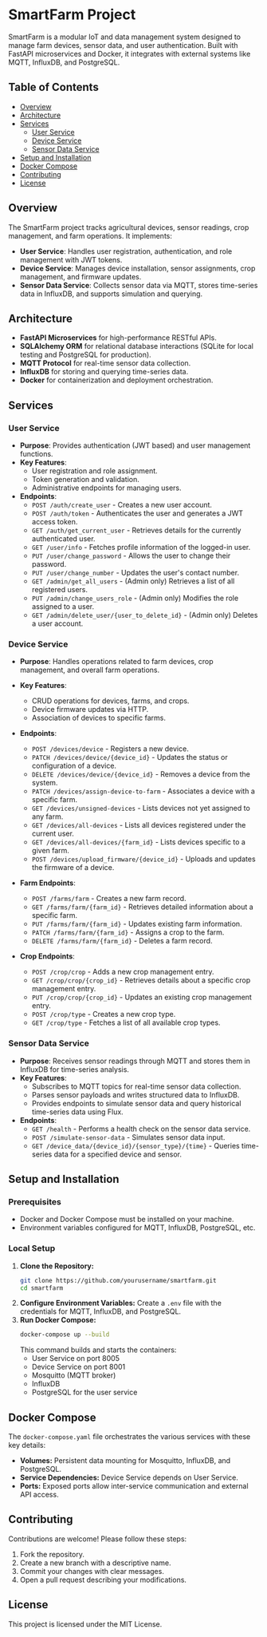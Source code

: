 # SmartFarm Project

SmartFarm is a modular IoT and data management system designed to manage farm devices, sensor data, and user authentication. Built with FastAPI microservices and Docker, it integrates with external systems like MQTT, InfluxDB, and PostgreSQL.

## Table of Contents
- [Overview](#overview)
- [Architecture](#architecture)
- [Services](#services)
    - [User Service](#user-service)
    - [Device Service](#device-service)
    - [Sensor Data Service](#sensor-data-service)
- [Setup and Installation](#setup-and-installation)
- [Docker Compose](#docker-compose)
- [Contributing](#contributing)
- [License](#license)

## Overview
The SmartFarm project tracks agricultural devices, sensor readings, crop management, and farm operations. It implements:
- **User Service**: Handles user registration, authentication, and role management with JWT tokens.
- **Device Service**: Manages device installation, sensor assignments, crop management, and firmware updates.
- **Sensor Data Service**: Collects sensor data via MQTT, stores time-series data in InfluxDB, and supports simulation and querying.

## Architecture
- **FastAPI Microservices** for high-performance RESTful APIs.
- **SQLAlchemy ORM** for relational database interactions (SQLite for local testing and PostgreSQL for production).
- **MQTT Protocol** for real-time sensor data collection.
- **InfluxDB** for storing and querying time-series data.
- **Docker** for containerization and deployment orchestration.

## Services

### User Service
- **Purpose**: Provides authentication (JWT based) and user management functions.
- **Key Features**:
    - User registration and role assignment.
    - Token generation and validation.
    - Administrative endpoints for managing users.
- **Endpoints**:
    - `POST /auth/create_user` - Creates a new user account.
    - `POST /auth/token` - Authenticates the user and generates a JWT access token.
    - `GET /auth/get_current_user` - Retrieves details for the currently authenticated user.
    - `GET /user/info` - Fetches profile information of the logged-in user.
    - `PUT /user/change_password` - Allows the user to change their password.
    - `PUT /user/change_number` - Updates the user's contact number.
    - `GET /admin/get_all_users` - (Admin only) Retrieves a list of all registered users.
    - `PUT /admin/change_users_role` - (Admin only) Modifies the role assigned to a user.
    - `GET /admin/delete_user/{user_to_delete_id}` - (Admin only) Deletes a user account.

### Device Service
- **Purpose**: Handles operations related to farm devices, crop management, and overall farm operations.
- **Key Features**:
    - CRUD operations for devices, farms, and crops.
    - Device firmware updates via HTTP.
    - Association of devices to specific farms.
- **Endpoints**:
    - `POST /devices/device` - Registers a new device.
    - `PATCH /devices/device/{device_id}` - Updates the status or configuration of a device.
    - `DELETE /devices/device/{device_id}` - Removes a device from the system.
    - `PATCH /devices/assign-device-to-farm` - Associates a device with a specific farm.
    - `GET /devices/unsigned-devices` - Lists devices not yet assigned to any farm.
    - `GET /devices/all-devices` - Lists all devices registered under the current user.
    - `GET /devices/all-devices/{farm_id}` - Lists devices specific to a given farm.
    - `POST /devices/upload_firmware/{device_id}` - Uploads and updates the firmware of a device.

- **Farm Endpoints**:
    - `POST /farms/farm` - Creates a new farm record.
    - `GET /farms/farm/{farm_id}` - Retrieves detailed information about a specific farm.
    - `PUT /farms/farm/{farm_id}` - Updates existing farm information.
    - `PATCH /farms/farm/{farm_id}` - Assigns a crop to the farm.
    - `DELETE /farms/farm/{farm_id}` - Deletes a farm record.

- **Crop Endpoints**:
    - `POST /crop/crop` - Adds a new crop management entry.
    - `GET /crop/сrop/{crop_id}` - Retrieves details about a specific crop management entry.
    - `PUT /crop/crop/{crop_id}` - Updates an existing crop management entry.
    - `POST /crop/type` - Creates a new crop type.
    - `GET /crop/type` - Fetches a list of all available crop types.

### Sensor Data Service
- **Purpose**: Receives sensor readings through MQTT and stores them in InfluxDB for time-series analysis.
- **Key Features**:
    - Subscribes to MQTT topics for real-time sensor data collection.
    - Parses sensor payloads and writes structured data to InfluxDB.
    - Provides endpoints to simulate sensor data and query historical time-series data using Flux.
- **Endpoints**:
    - `GET /health` - Performs a health check on the sensor data service.
    - `POST /simulate-sensor-data` - Simulates sensor data input.
    - `GET /device_data/{device_id}/{sensor_type}/{time}` - Queries time-series data for a specified device and sensor.

## Setup and Installation

### Prerequisites
- Docker and Docker Compose must be installed on your machine.
- Environment variables configured for MQTT, InfluxDB, PostgreSQL, etc.

### Local Setup
1. **Clone the Repository:**
     ```sh
     git clone https://github.com/yourusername/smartfarm.git
     cd smartfarm
     ```
2. **Configure Environment Variables:**
     Create a `.env` file with the credentials for MQTT, InfluxDB, and PostgreSQL.
3. **Run Docker Compose:**
     ```sh
     docker-compose up --build
     ```
     This command builds and starts the containers:
     - User Service on port 8005
     - Device Service on port 8001
     - Mosquitto (MQTT broker)
     - InfluxDB
     - PostgreSQL for the user service

## Docker Compose
The `docker-compose.yaml` file orchestrates the various services with these key details:
- **Volumes:** Persistent data mounting for Mosquitto, InfluxDB, and PostgreSQL.
- **Service Dependencies:** Device Service depends on User Service.
- **Ports:** Exposed ports allow inter-service communication and external API access.

## Contributing
Contributions are welcome! Please follow these steps:
1. Fork the repository.
2. Create a new branch with a descriptive name.
3. Commit your changes with clear messages.
4. Open a pull request describing your modifications.

## License
This project is licensed under the MIT License.
